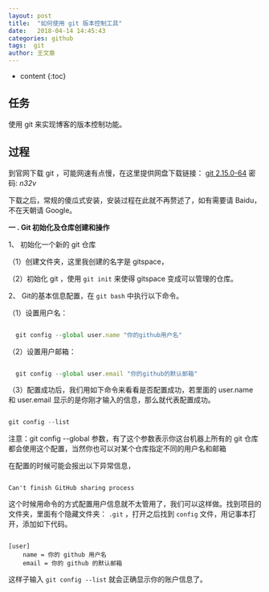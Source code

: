 ```yaml
---
layout: post
title:  "如何使用 git 版本控制工具"
date:   2018-04-14 14:45:43
categories: github
tags:  git
author: 王文章
---
```


* content
{:toc}





## 任务

使用 git 来实现博客的版本控制功能。

## 过程

到官网下载 git ，可能网速有点慢，在这里提供网盘下载链接：
[git 2.15.0-64](https://pan.baidu.com/s/12GTlD5Sd3rmDx_PSQb-7-w) 密码: *n32v*

下载之后，常规的傻瓜式安装，安装过程在此就不再赘述了，如有需要请 Baidu，不在天朝请 Google。

**一 . Git 初始化及仓库创建和操作**

1、 初始化一个新的 git 仓库


  （1）创建文件夹，这里我创建的名字是 gitspace，

  （2）初始化 git ，使用 `git init` 来使得 gitspace 变成可以管理的仓库。

2、 Git的基本信息配置，在 `git bash` 中执行以下命令。

  （1）设置用户名：

```js

  git config --global user.name "你的github用户名"

```

  （2）设置用户邮箱：

```js

  git config --global user.email "你的github的默认邮箱"

```




  （3）配置成功后，我们用如下命令来看看是否配置成功，若里面的 user.name 和 user.email 显示的是你刚才输入的信息，那么就代表配置成功。

```js

git config --list

```

  注意：git config --global 参数，有了这个参数表示你这台机器上所有的 git 仓库都会使用这个配置，当然你也可以对某个仓库指定不同的用户名和邮箱

在配置的时候可能会报出以下异常信息，

```

Can't finish GitHub sharing process

```

这个时候用命令的方式配置用户信息就不太管用了，我们可以这样做。找到项目的文件夹，里面有个隐藏文件夹： `.git` ，打开之后找到 `config` 文件，用记事本打开，添加如下代码。

```

[user]
    name = 你的 github 用户名
    email = 你的 github 的默认邮箱

```

这样子输入 `git config --list` 就会正确显示你的账户信息了。






